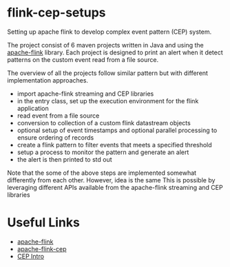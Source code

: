 # flink-cep-setups
Setting up apache flink to develop complex event pattern (CEP) system. 

The project consist of 6 maven projects written in Java and using the [apache-flink](https://flink.apache.org/) library.
Each project is designed to print an alert when it detect patterns on the custom event read from a file source.

The overview of all the projects follow similar pattern but with different implementation approaches.
- import apache-flink streaming and CEP libraries
- in the entry class, set up the execution environment for the flink application
- read event from a file source
- conversion to collection of a custom flink datastream objects
- optional setup of event timestamps and optional parallel processing to ensure ordering of records
- create a flink pattern to filter events that meets a specified threshold
- setup a process to monitor the pattern and generate an alert
- the alert is then printed to std out

Note that the some of the above steps are implemented somewhat differently from each other. However, idea is the same
This is possible by leveraging different APIs available from the apache-flink streaming and CEP libraries

# Useful Links
- [apache-flink](https://flink.apache.org/)
- [apache-flink-cep](https://nightlies.apache.org/flink/flink-docs-release-1.17/docs/libs/cep/)
- [CEP Intro](https://flink.apache.org/2016/04/06/introducing-complex-event-processing-cep-with-apache-flink/)


